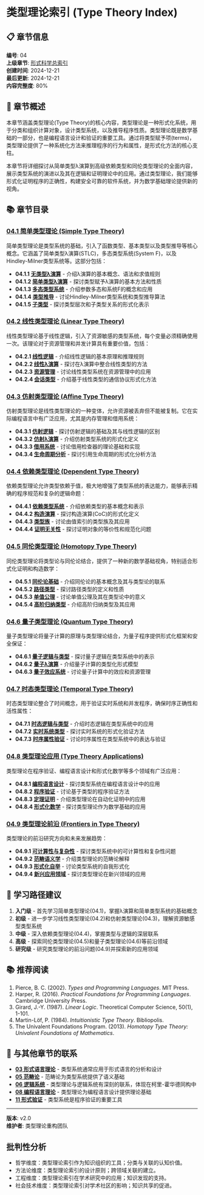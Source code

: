 # 类型理论索引 (Type Theory Index)

## 📋 章节信息

**编号**: 04  
**上级章节**: [形式科学总索引](../00_Index.md)  
**创建时间**: 2024-12-21  
**最后更新**: 2024-12-21  
**内容完整度**: 80%  

## 🎯 章节概述

本章节涵盖类型理论(Type Theory)的核心内容，类型理论是一种形式化系统，用于分类和组织计算对象，设计类型系统，以及推导程序性质。类型理论既是数学基础的一部分，也是编程语言设计和验证的重要工具。通过将类型赋予项(terms)，类型理论提供了一种系统化方法来推理程序的行为和属性，是形式化方法的核心支柱。

本章节将详细探讨从简单类型λ演算到高级依赖类型和同伦类型理论的全面内容，展示类型系统的演进以及其在逻辑和证明理论中的应用。通过类型理论，我们能够形式化证明程序的正确性，构建安全可靠的软件系统，并为数学基础理论提供新的视角。

## 📚 章节目录

### [04.1 简单类型理论 (Simple Type Theory)](04.1_Simple_Type_Theory.md)

简单类型理论是类型系统的基础，引入了函数类型、基本类型以及类型推导等核心概念。它涵盖了简单类型λ演算(STLC)，多态类型系统(System F)，以及Hindley-Milner类型系统等。这部分包括：

- **04.1.1 [无类型λ演算](04.1.1_Untyped_Lambda_Calculus.md)** - 介绍λ演算的基本概念、语法和求值规则
- **04.1.2 [简单类型λ演算](04.1.2_Simply_Typed_Lambda_Calculus.md)** - 探讨类型赋予λ演算的基本方法和性质
- **04.1.3 [多态类型系统](04.1.3_Polymorphic_Type_Systems.md)** - 介绍参数多态和系统F的概念和应用
- **04.1.4 [类型推导](04.1.4_Type_Inference.md)** - 讨论Hindley-Milner类型系统和类型推导算法
- **04.1.5 [子类型](04.1.5_Subtyping.md)** - 探讨类型层次和子类型关系的形式化表示

### [04.2 线性类型理论 (Linear Type Theory)](04.2_Linear_Type_Theory.md)

线性类型理论基于线性逻辑，引入了资源敏感的类型系统，每个变量必须精确使用一次。该理论对于资源管理和并发计算具有重要价值，包括：

- **04.2.1 [线性逻辑](04.2.1_Linear_Logic.md)** - 介绍线性逻辑的基本原理和推理规则
- **04.2.2 [线性λ演算](04.2.2_Linear_Lambda_Calculus.md)** - 探讨在λ演算中整合线性类型的方法
- **04.2.3 [资源管理](04.2.3_Resource_Management.md)** - 讨论线性类型系统在资源管理中的应用
- **04.2.4 [会话类型](04.2.4_Session_Types.md)** - 介绍基于线性类型的通信协议形式化方法

### [04.3 仿射类型理论 (Affine Type Theory)](04.3_Affine_Type_Theory.md)

仿射类型理论是线性类型理论的一种变体，允许资源被丢弃但不能被复制。它在实际编程语言中有广泛应用，尤其是内存管理和借用系统：

- **04.3.1 [仿射逻辑](04.3.1_Affine_Logic.md)** - 探讨仿射逻辑的基础及其与线性逻辑的区别
- **04.3.2 [仿射λ演算](04.3.2_Affine_Lambda_Calculus.md)** - 介绍仿射类型系统的形式化定义
- **04.3.3 [借用系统](04.3.3_Borrowing_System.md)** - 讨论借用检查器的理论基础和实现
- **04.3.4 [生命周期分析](04.3.4_Lifetime_Analysis.md)** - 探讨引用生命周期的形式化分析方法

### [04.4 依赖类型理论 (Dependent Type Theory)](04.4_Dependent_Type_Theory.md)

依赖类型理论允许类型依赖于值，极大地增强了类型系统的表达能力，能够表示精确的程序规范和复杂的逻辑命题：

- **04.4.1 [依赖类型系统](04.4.1_Dependent_Type_System.md)** - 介绍依赖类型的基本概念和表示
- **04.4.2 [构造演算](04.4.2_Calculus_of_Constructions.md)** - 探讨构造演算(CoC)的形式化定义
- **04.4.3 [类型族](04.4.3_Type_Families.md)** - 讨论由值索引的类型族及其应用
- **04.4.4 [证明无关性](04.4.4_Proof_Irrelevance.md)** - 探讨证明对象的等价性和规范化问题

### [04.5 同伦类型理论 (Homotopy Type Theory)](04.5_Homotopy_Type_Theory.md)

同伦类型理论将类型论与同伦论结合，提供了一种新的数学基础视角，特别适合形式化证明和构造数学：

- **04.5.1 [同伦论基础](04.5.1_Homotopy_Foundations.md)** - 介绍同伦论的基本概念及其与类型论的联系
- **04.5.2 [路径类型](04.5.2_Path_Types.md)** - 探讨路径类型的定义和性质
- **04.5.3 [单值公理](04.5.3_Univalence_Axiom.md)** - 讨论单值公理及其在类型论中的意义
- **04.5.4 [高阶归纳类型](04.5.4_Higher_Inductive_Types.md)** - 介绍高阶归纳类型及其应用

### [04.6 量子类型理论 (Quantum Type Theory)](04.6_Quantum_Type_Theory.md)

量子类型理论将量子计算的原理与类型理论结合，为量子程序提供形式化框架和安全保证：

- **04.6.1 [量子逻辑与类型](04.6.1_Quantum_Logic_and_Types.md)** - 探讨量子逻辑在类型系统中的表示
- **04.6.2 [量子λ演算](04.6.2_Quantum_Lambda_Calculus.md)** - 介绍量子计算的类型化形式模型
- **04.6.3 [量子效应系统](04.6.3_Quantum_Effect_Systems.md)** - 讨论量子计算中的效应和资源管理

### [04.7 时态类型理论 (Temporal Type Theory)](04.7_Temporal_Type_Theory.md)

时态类型理论整合了时间概念，用于验证实时系统和并发程序，确保时序正确性和活性属性：

- **04.7.1 [时态逻辑与类型](04.7.1_Temporal_Logic_and_Types.md)** - 介绍时态逻辑在类型系统中的应用
- **04.7.2 [实时系统类型](04.7.2_Real_Time_System_Types.md)** - 探讨实时系统的形式化验证方法
- **04.7.3 [时序属性验证](04.7.3_Temporal_Property_Verification.md)** - 讨论时序属性在类型系统中的表达与验证

### [04.8 类型理论应用 (Type Theory Applications)](04.8_Type_Theory_Applications.md)

类型理论在程序验证、编程语言设计和形式化数学等多个领域有广泛应用：

- **04.8.1 [编程语言设计](04.8.1_Programming_Language_Design.md)** - 探讨类型系统在编程语言设计中的应用
- **04.8.2 [程序验证](04.8.2_Program_Verification.md)** - 讨论基于类型的程序验证方法
- **04.8.3 [定理证明](04.8.3_Theorem_Proving.md)** - 介绍类型理论在自动化证明中的应用
- **04.8.4 [形式化数学](04.8.4_Formalized_Mathematics.md)** - 探讨类型理论作为数学基础的应用

### [04.9 类型理论前沿 (Frontiers in Type Theory)](04.9_Type_Theory_Frontiers.md)

类型理论的前沿研究方向和未来发展趋势：

- **04.9.1 [可计算性与复杂性](04.9.1_Computability_and_Complexity.md)** - 探讨类型系统中的可计算性和复杂性问题
- **04.9.2 [范畴语义学](04.9.2_Categorical_Semantics.md)** - 介绍类型理论的范畴论解释
- **04.9.3 [形式化自举](04.9.3_Formalized_Bootstrapping.md)** - 讨论类型系统的自我形式化
- **04.9.4 [新兴应用领域](04.9.4_Emerging_Applications.md)** - 探讨类型理论在新兴领域的应用

## 📝 学习路径建议

1. **入门级** - 首先学习简单类型理论(04.1)，掌握λ演算和简单类型系统的基础概念
2. **初级** - 进一步学习线性类型理论(04.2)和仿射类型理论(04.3)，理解资源敏感型类型系统
3. **中级** - 深入依赖类型理论(04.4)，掌握类型与逻辑的深层联系
4. **高级** - 探索同伦类型理论(04.5)和量子类型理论(04.6)等前沿领域
5. **研究级** - 研究类型理论的前沿问题(04.9)并探索新的应用领域

## 📚 推荐阅读

1. Pierce, B. C. (2002). *Types and Programming Languages*. MIT Press.
2. Harper, R. (2016). *Practical Foundations for Programming Languages*. Cambridge University Press.
3. Girard, J.-Y. (1987). *Linear Logic*. Theoretical Computer Science, 50(1), 1-101.
4. Martin-Löf, P. (1984). *Intuitionistic Type Theory*. Bibliopolis.
5. The Univalent Foundations Program. (2013). *Homotopy Type Theory: Univalent Foundations of Mathematics*.

## 🔄 与其他章节的联系

- **[03 形式语言理论](../03_Formal_Languages/01_Formal_Languages_Index.md)** - 类型系统通常应用于形式语言的分析和设计
- **[05 范畴论](../05_Category_Theory/01_Category_Theory_Index.md)** - 范畴论为类型系统提供了语义基础
- **[06 逻辑系统](../06_Logic_Systems/01_Logic_Systems_Index.md)** - 类型理论与逻辑系统有深刻的联系，体现在柯里-霍华德同构中
- **[08 编程语言理论](../08_Programming_Language_Theory/01_Programming_Language_Theory_Index.md)** - 类型理论为编程语言设计提供理论基础
- **[11 形式验证](../11_Formal_Verification/01_Formal_Verification_Index.md)** - 类型系统是程序验证的重要工具

---

**版本**: v2.0  
**维护者**: 类型理论重构团队

## 批判性分析

- 哲学维度：类型理论索引作为知识组织的工具；分类与关联的认知价值。
- 方法论维度：类型理论索引的设计原则；跨领域关联的建立。
- 工程维度：类型理论索引在学术研究中的应用；知识发现的支持。
- 社会技术维度：类型理论索引对学术社区的影响；知识共享的促进。
